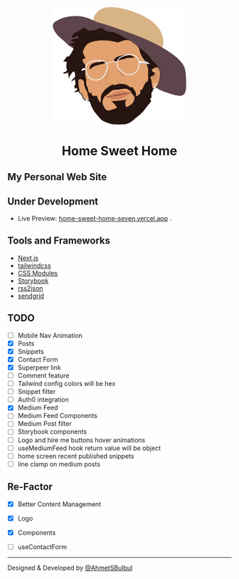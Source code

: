 <p align="center">
  <a href="https://ahmetsafabulbul.com/">
    <img alt="Ahmet Safa Bulbul" src="https://github.com/AhmetSBulbul/home-sweet-home/blob/main/public/myHead.png" width="300" />
  </a>
</p>
<h1 align="center">
  Home Sweet Home
</h1>

## My Personal Web Site

## Under Development

- Live Preview: [home-sweet-home-seven.vercel.app](https://home-sweet-home-seven.vercel.app/)
  .

## Tools and Frameworks

- [Next.js](https://nextjs.org/)
- [tailwindcss](https://tailwindcss.com/)
- [CSS Modules](https://github.com/css-modules/css-modules)
- [Storybook](https://storybook.js.org/)
- [rss2json](https://rss2json.com/)
- [sendgrid](https://sendgrid.com/)

## TODO

- [ ] Mobile Nav Animation
- [x] Posts
- [x] Snippets
- [x] Contact Form
- [x] Superpeer link
- [ ] Comment feature
- [ ] Tailwind config colors will be hex
- [ ] Snippet filter
- [ ] Auth0 integration
- [x] Medium Feed
- [ ] Medium Feed Components
- [ ] Medium Post filter
- [ ] Storybook components
- [ ] Logo and hire me buttons hover animations
- [ ] useMediumFeed hook return value will be object
- [ ] home screen recent published snippets
- [ ] line clamp on medium posts

## Re-Factor

- [x] Better Content Management
- [x] Logo
- [x] Components
- [ ] useContactForm


---

Designed & Developed by [@AhmetSBulbul](https://ahmetsafabulbul.com/)
